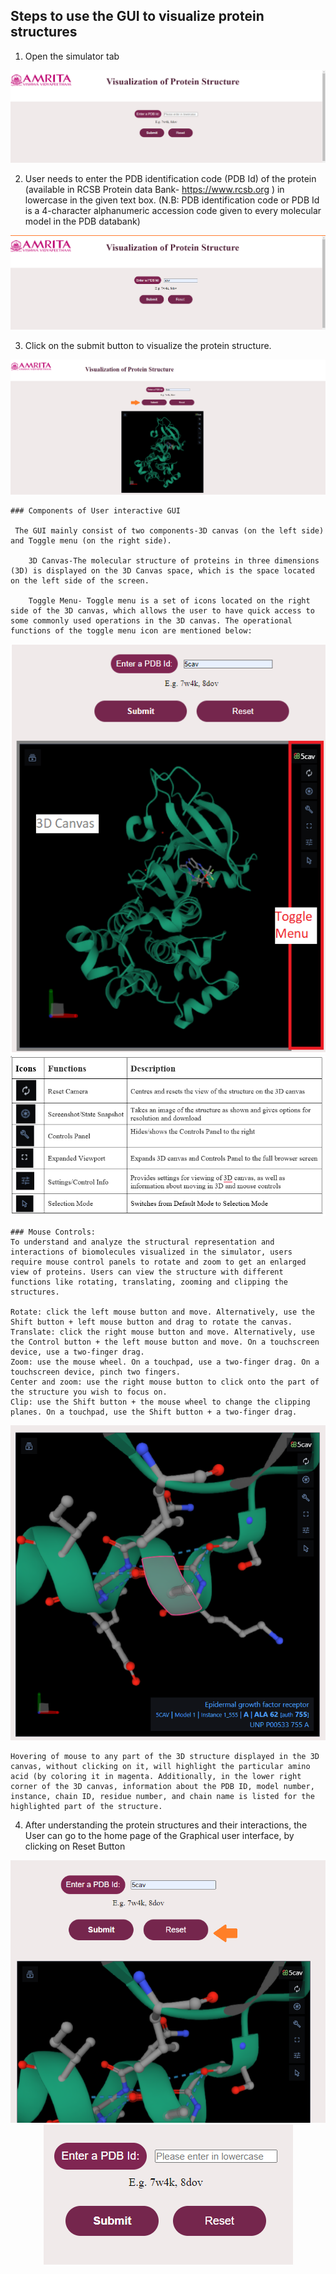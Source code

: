 ## Steps to use the GUI to visualize protein structures

1. Open the simulator tab

<center><img src="images/1.png" title="" /></center>

2. User needs to enter the PDB identification code (PDB Id) of the protein (available in RCSB Protein data Bank- https://www.rcsb.org ) in lowercase in the given text box. (N.B: PDB identification code or PDB Id is a 4-character alphanumeric accession code given to every molecular model in the PDB databank)

<center><img src="images/2.png" title="" /></center>

3. Click on the submit button to visualize the protein structure.


<center><img src="images/3.png" title="" /></center>


    ### Components of User interactive GUI
    
     The GUI mainly consist of two components-3D canvas (on the left side) and Toggle menu (on the right side).
     
        3D Canvas-The molecular structure of proteins in three dimensions (3D) is displayed on the 3D Canvas space, which is the space located on the left side of the screen.
        
        Toggle Menu- Toggle menu is a set of icons located on the right side of the 3D canvas, which allows the user to have quick access to some commonly used operations in the 3D canvas. The operational functions of the toggle menu icon are mentioned below:


<center><img src="images/4.png" title="" /></center>

<center><img src="images/4.5.png" title="" /></center>


    ### Mouse Controls: 
    To understand and analyze the structural representation and interactions of biomolecules visualized in the simulator, users require mouse control panels to rotate and zoom to get an enlarged view of proteins. Users can view the structure with different functions like rotating, translating, zooming and clipping the structures.
    
    Rotate: click the left mouse button and move. Alternatively, use the Shift button + left mouse button and drag to rotate the canvas.
    Translate: click the right mouse button and move. Alternatively, use the Control button + the left mouse button and move. On a touchscreen device, use a two-finger drag.
    Zoom: use the mouse wheel. On a touchpad, use a two-finger drag. On a touchscreen device, pinch two fingers.
    Center and zoom: use the right mouse button to click onto the part of the structure you wish to focus on.
    Clip: use the Shift button + the mouse wheel to change the clipping planes. On a touchpad, use the Shift button + a two-finger drag.

<center><img src="images/5.png" title="" /></center>
    
    Hovering of mouse to any part of the 3D structure displayed in the 3D canvas, without clicking on it, will highlight the particular amino acid (by coloring it in magenta. Additionally, in the lower right corner of the 3D canvas, information about the PDB ID, model number, instance, chain ID, residue number, and chain name is listed for the highlighted part of the structure.

4. After understanding the protein structures and their interactions, the User can go to the home page of the Graphical user interface, by clicking on Reset Button

<center><img src="images/6_1.png" title="" /></center>


<center><img src="images/6_2.png" title="" /></center>

